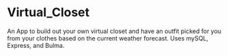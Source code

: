 # Virtual_Closet
An App to build out your own virtual closet and have an outfit picked for you from your clothes based on the current weather forecast. Uses mySQL, Express, and Bulma.
